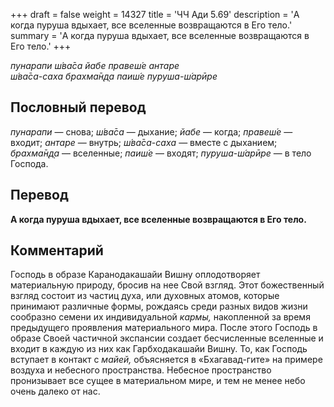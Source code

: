 +++
draft = false
weight = 14327
title = 'ЧЧ Ади 5.69'
description = 'А когда пуруша вдыхает, все вселенные возвращаются в Его тело.'
summary = 'А когда пуруша вдыхает, все вселенные возвращаются в Его тело.'
+++

_пунарапи ш́ва̄са йабе правеш́е антаре  
ш́ва̄са-саха брахма̄н̣д̣а паиш́е пуруша-ш́арӣре_

## Пословный перевод

_пунарапи_ — снова; _ш́ва̄са_ — дыхание; _йабе_ — когда; _правеш́е_ — входит; _антаре_ — внутрь; _ш́ва̄са_\-_саха_ — вместе с дыханием; _брахма̄н̣д̣а_ — вселенные; _паиш́е_ — входят; _пуруша_\-_ш́арӣре_ — в тело Господа.

## Перевод

**А когда пуруша вдыхает, все вселенные возвращаются в Его тело.**

## Комментарий

Господь в образе Каранодакашайи Вишну оплодотворяет материальную природу, бросив на нее Свой взгляд. Этот божественный взгляд состоит из частиц духа, или духовных атомов, которые принимают различные формы, рождаясь среди разных видов жизни сообразно семени их индивидуальной _кармы,_ накопленной за время предыдущего проявления материального мира. После этого Господь в образе Своей частичной экспансии создает бесчисленные вселенные и входит в каждую из них как Гарбходакашайи Вишну. То, как Господь вступает в контакт с _майей,_ объясняется в «Бхагавад-гите» на примере воздуха и небесного пространства. Небесное пространство пронизывает все сущее в материальном мире, и тем не менее небо очень далеко от нас.
